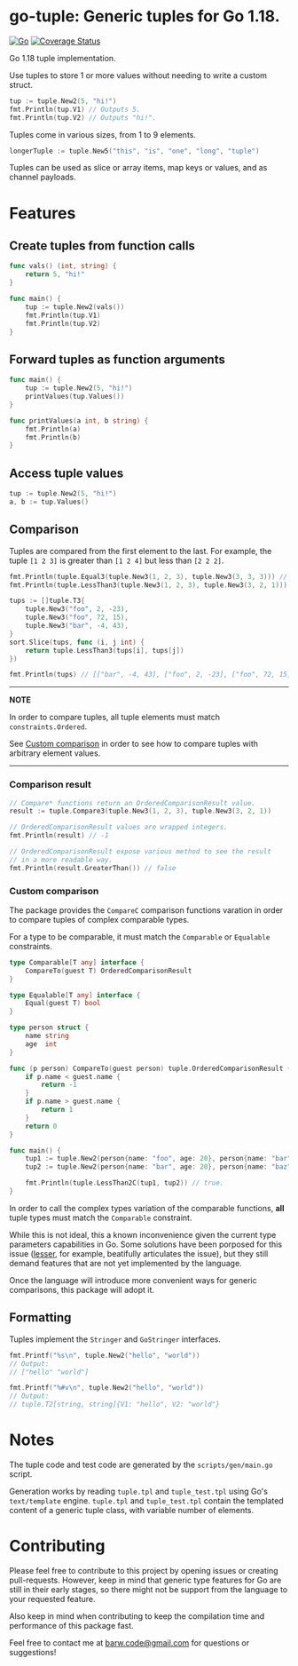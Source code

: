 # go-tuple: Generic tuples for Go 1.18.

[![Go](https://github.com/barweiss/go-tuple/actions/workflows/go.yml/badge.svg)](https://github.com/barweiss/go-tuple/actions/workflows/go.yml)
[![Coverage Status](https://coveralls.io/repos/github/barweiss/go-tuple/badge.svg)](https://coveralls.io/github/barweiss/go-tuple)

Go 1.18 tuple implementation.

Use tuples to store 1 or more values without needing to write a custom struct.

```go
tup := tuple.New2(5, "hi!")
fmt.Println(tup.V1) // Outputs 5.
fmt.Println(tup.V2) // Outputs "hi!".
```

Tuples come in various sizes, from 1 to 9 elements.

```go
longerTuple := tuple.New5("this", "is", "one", "long", "tuple")
```

Tuples can be used as slice or array items, map keys or values, and as channel payloads.

# Features

## Create tuples from function calls

```go
func vals() (int, string) {
    return 5, "hi!"
}

func main() {
    tup := tuple.New2(vals())
    fmt.Println(tup.V1)
    fmt.Println(tup.V2)
}
```

## Forward tuples as function arguments

```go
func main() {
    tup := tuple.New2(5, "hi!")
    printValues(tup.Values())
}

func printValues(a int, b string) {
    fmt.Println(a)
    fmt.Println(b)
}
```

## Access tuple values

```go
tup := tuple.New2(5, "hi!")
a, b := tup.Values()
```

## Comparison

Tuples are compared from the first element to the last.
For example, the tuple `[1 2 3]` is greater than `[1 2 4]` but less than `[2 2 2]`.

```go
fmt.Println(tuple.Equal3(tuple.New3(1, 2, 3), tuple.New3(3, 3, 3))) // false.
fmt.Println(tuple.LessThan3(tuple.New3(1, 2, 3), tuple.New3(3, 2, 1))) // true.

tups := []tuple.T3{
    tuple.New3("foo", 2, -23),
    tuple.New3("foo", 72, 15),
    tuple.New3("bar", -4, 43),
}
sort.Slice(tups, func (i, j int) {
    return tuple.LessThan3(tups[i], tups[j])
})

fmt.Println(tups) // [["bar", -4, 43], ["foo", 2, -23], ["foo", 72, 15]].
```

---
**NOTE**

In order to compare tuples, all tuple elements must match `constraints.Ordered`.

See [Custom comparison](#custom-comparison) in order to see how to compare tuples
with arbitrary element values.

---

### Comparison result

```go
// Compare* functions return an OrderedComparisonResult value.
result := tuple.Compare3(tuple.New3(1, 2, 3), tuple.New3(3, 2, 1))

// OrderedComparisonResult values are wrapped integers.
fmt.Println(result) // -1

// OrderedComparisonResult expose various method to see the result
// in a more readable way.
fmt.Println(result.GreaterThan()) // false
```

### Custom comparison

The package provides the `CompareC` comparison functions varation in order to compare tuples of complex
comparable types.

For a type to be comparable, it must match the `Comparable` or `Equalable` constraints.

```go
type Comparable[T any] interface {
	CompareTo(guest T) OrderedComparisonResult
}

type Equalable[T any] interface {
	Equal(guest T) bool
}
```

```go
type person struct {
	name string
	age  int
}

func (p person) CompareTo(guest person) tuple.OrderedComparisonResult {
	if p.name < guest.name {
		return -1
	}
	if p.name > guest.name {
		return 1
	}
	return 0
}

func main() {
	tup1 := tuple.New2(person{name: "foo", age: 20}, person{name: "bar", age: 24})
	tup2 := tuple.New2(person{name: "bar", age: 20}, person{name: "baz", age: 24})

	fmt.Println(tuple.LessThan2C(tup1, tup2)) // true.
}
```

In order to call the complex types variation of the comparable functions, __all__ tuple types must match the `Comparable` constraint.

While this is not ideal, this a known inconvenience given the current type parameters capabilities in Go.
Some solutions have been porposed for this issue ([lesser](https://github.com/lelysses/lesser), for example, beatifully articulates the issue),
but they still demand features that are not yet implemented by the language.

Once the language will introduce more convenient ways for generic comparisons, this package will adopt it.

## Formatting

Tuples implement the `Stringer` and `GoStringer` interfaces.

```go
fmt.Printf("%s\n", tuple.New2("hello", "world"))
// Output:
// ["hello" "world"]

fmt.Printf("%#v\n", tuple.New2("hello", "world"))
// Output:
// tuple.T2[string, string]{V1: "hello", V2: "world"}
```

# Notes

The tuple code and test code are generated by the `scripts/gen/main.go` script.

Generation works by reading `tuple.tpl` and `tuple_test.tpl` using Go's `text/template` engine.
`tuple.tpl` and `tuple_test.tpl` contain the templated content of a generic tuple class, with variable number of elements.

# Contributing

Please feel free to contribute to this project by opening issues or creating pull-requests.
However, keep in mind that generic type features for Go are still in their early stages, so there might
not be support from the language to your requested feature.

Also keep in mind when contributing to keep the compilation time and performance of this package fast.

Feel free to contact me at [barw.code@gmail.com](mailto:barw.code@gmail.com) for questions or suggestions!
